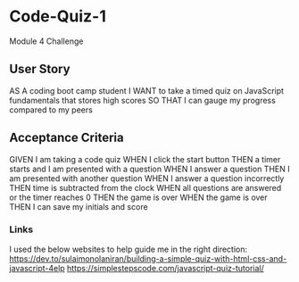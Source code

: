 # Code-Quiz-1
Module 4 Challenge
## User Story
AS A coding boot camp student
I WANT to take a timed quiz on JavaScript fundamentals that stores high scores
SO THAT I can gauge my progress compared to my peers

## Acceptance Criteria
GIVEN I am taking a code quiz
WHEN I click the start button
THEN a timer starts and I am presented with a question
WHEN I answer a question
THEN I am presented with another question
WHEN I answer a question incorrectly
THEN time is subtracted from the clock
WHEN all questions are answered or the timer reaches 0
THEN the game is over
WHEN the game is over
THEN I can save my initials and score

### Links
I used the below websites to help guide me in the right direction:
https://dev.to/sulaimonolaniran/building-a-simple-quiz-with-html-css-and-javascript-4elp
https://simplestepscode.com/javascript-quiz-tutorial/

